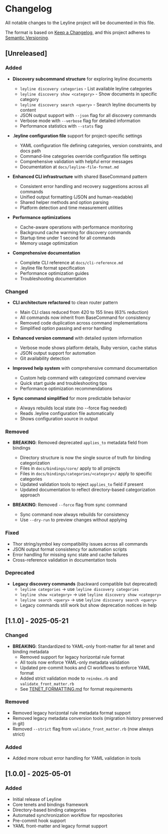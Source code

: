 # Changelog

All notable changes to the Leyline project will be documented in this file.

The format is based on [Keep a Changelog](https://keepachangelog.com/en/1.0.0/),
and this project adheres to [Semantic Versioning](https://semver.org/spec/v2.0.0.html).

## [Unreleased]

### Added

- **Discovery subcommand structure** for exploring leyline documents
  - `leyline discovery categories` - List available leyline categories
  - `leyline discovery show <category>` - Show documents in specific category
  - `leyline discovery search <query>` - Search leyline documents by content
  - JSON output support with `--json` flag for all discovery commands
  - Verbose mode with `--verbose` flag for detailed information
  - Performance statistics with `--stats` flag

- **.leyline configuration file** support for project-specific settings
  - YAML configuration file defining categories, version constraints, and docs path
  - Command-line categories override configuration file settings
  - Comprehensive validation with helpful error messages
  - Documentation at `docs/leyline-file-format.md`

- **Enhanced CLI infrastructure** with shared BaseCommand pattern
  - Consistent error handling and recovery suggestions across all commands
  - Unified output formatting (JSON and human-readable)
  - Shared helper methods and option parsing
  - Platform detection and time measurement utilities

- **Performance optimizations**
  - Cache-aware operations with performance monitoring
  - Background cache warming for discovery commands
  - Startup time under 1 second for all commands
  - Memory usage optimization

- **Comprehensive documentation**
  - Complete CLI reference at `docs/cli-reference.md`
  - .leyline file format specification
  - Performance optimization guides
  - Troubleshooting documentation

### Changed

- **CLI architecture refactored** to clean router pattern
  - Main CLI class reduced from 420 to 155 lines (63% reduction)
  - All commands now inherit from BaseCommand for consistency
  - Removed code duplication across command implementations
  - Simplified option passing and error handling

- **Enhanced version command** with detailed system information
  - Verbose mode shows platform details, Ruby version, cache status
  - JSON output support for automation
  - Git availability detection

- **Improved help system** with comprehensive command documentation
  - Custom help command with categorized command overview
  - Quick start guide and troubleshooting tips
  - Performance optimization recommendations

- **Sync command simplified** for more predictable behavior
  - Always rebuilds local state (no --force flag needed)
  - Reads .leyline configuration file automatically
  - Shows configuration source in output

### Removed

- **BREAKING**: Removed deprecated `applies_to` metadata field from bindings
  - Directory structure is now the single source of truth for binding categorization
  - Files in `docs/bindings/core/` apply to all projects
  - Files in `docs/bindings/categories/<category>/` apply to specific categories
  - Updated validation tools to reject `applies_to` field if present
  - Updated documentation to reflect directory-based categorization approach

- **BREAKING**: Removed `--force` flag from sync command
  - Sync command now always rebuilds for consistency
  - Use `--dry-run` to preview changes without applying

### Fixed

- Thor string/symbol key compatibility issues across all commands
- JSON output format consistency for automation scripts
- Error handling for missing sync state and cache failures
- Cross-reference validation in documentation tools

### Deprecated

- **Legacy discovery commands** (backward compatible but deprecated)
  - `leyline categories` → use `leyline discovery categories`
  - `leyline show <category>` → use `leyline discovery show <category>`
  - `leyline search <query>` → use `leyline discovery search <query>`
  - Legacy commands still work but show deprecation notices in help

## [1.1.0] - 2025-05-21

### Changed

- **BREAKING**: Standardized to YAML-only front-matter for all tenet and binding metadata
  - Removed support for legacy horizontal rule format
  - All tools now enforce YAML-only metadata validation
  - Updated pre-commit hooks and CI workflows to enforce YAML format
  - Added strict validation mode to `reindex.rb` and `validate_front_matter.rb`
  - See [TENET_FORMATTING.md](TENET_FORMATTING.md) for format requirements

### Removed

- Removed legacy horizontal rule metadata format support
- Removed legacy metadata conversion tools (migration history preserved in git)
- Removed `--strict` flag from `validate_front_matter.rb` (now always strict)

### Added

- Added more robust error handling for YAML validation in tools

## [1.0.0] - 2025-05-01

### Added

- Initial release of Leyline
- Core tenets and bindings framework
- Directory-based binding categories
- Automated synchronization workflow for repositories
- Pre-commit hook support
- YAML front-matter and legacy format support

